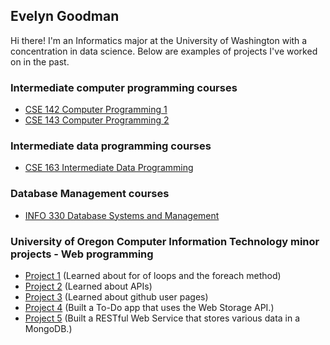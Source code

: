 ## Evelyn Goodman

Hi there! I'm an Informatics major at the University of Washington with a concentration in data science. Below are examples of projects I've worked on in the past.


### Intermediate computer programming courses
- [CSE 142 Computer Programming 1](https://github.com/evelyngoodman/CSE142)
- [CSE 143 Computer Programming 2](https://github.com/evelyngoodman/CSE143)

### Intermediate data programming courses
- [CSE 163 Intermediate Data Programming](https://github.com/evelyngoodman/CSE163)

### Database Management courses
- [INFO 330 Database Systems and Management](https://github.com/evelyngoodman/INFO330)


### University of Oregon Computer Information Technology minor projects - Web programming

- [Project 1](https://github.com/evelyngoodman/UO-CIT281-P1) (Learned about for of loops and the foreach method)
- [Project 2](https://github.com/evelyngoodman/UO-CIT281-P2) (Learned about APIs)
- [Project 3](https://github.com/evelyngoodman/UO-CIT281-P3) (Learned about github user pages)
- [Project 4](https://github.com/evelyngoodman/UO-CIT281-P4) (Built a To-Do app that uses the Web Storage API.)
- [Project 5](https://github.com/evelyngoodman/UO-CIT281-P5) (Built a RESTful Web Service that stores various data in a MongoDB.)
